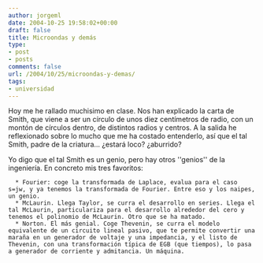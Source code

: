 ```yaml
---
author: jorgeml
date: 2004-10-25 19:58:02+00:00
draft: false
title: Microondas y demás
type: 
- post
- posts
comments: false
url: /2004/10/25/microondas-y-demas/
tags:
- universidad
---
```


Hoy me he rallado muchisimo en clase. Nos han explicado la carta de Smith, que viene a ser un círculo de unos diez centímetros de radio, con un montón de círculos dentro, de distintos radios y centros. A la salida he reflexionado sobre lo mucho que me ha costado entenderlo, así que el tal Smith, padre de la criatura... ¿estará loco? ¿aburrido?

Yo digo que el tal Smith es un genio, pero hay otros ''genios'' de la ingeniería. En concreto mis tres favoritos:

	  * Fourier: coge la transformada de Laplace, evalua para el caso s=jw, y ya tenemos la transformada de Fourier. Entre eso y los naipes, un genio.
	  * McLaurin. Llega Taylor, se curra el desarrollo en series. Llega el tal McLaurin, particulariza para el desarrollo alrededor del cero y tenemos el polinomio de McLaurin. Otro que se ha matado.
	  * Norton. El más genial. Coge Thevenin, se curra el modelo equivalente de un circuito lineal pasivo, que te permite convertir una maraña en un generador de voltaje y una impedancia, y el listo de Thevenin, con una transformación típica de EGB (que tiempos), lo pasa a generador de corriente y admitancia. Un máquina.

